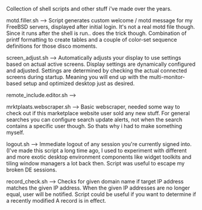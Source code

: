 Collection of shell scripts and other stuff i've made over the years.

motd.filler.sh --> Script generates custom welcome / motd message for my FreeBSD servers, displayed after initial login. It's not a real motd file though. Since it runs after the shell is run.. does the trick though.
Combination of printf formatting to create tables and a couple of color-set sequence definitions for those disco moments.

screen_adjust.sh --> Automatically adjusts your display to use settings based on actual active screens. Display settings are dynamically configured and adjusted. Settings are determined by checking the actual connected screens during startup. Meaning you will end up with the multi-monitor-based setup and optimized desktop just as desired.

remote_include.editor.sh --> 

mrktplaats.webscraper.sh --> Basic webscraper, needed some way to check out if this marketplace website user sold any new stuff. For general searches you can configure search update alerts, not when the search contains a specific user though. So thats why i had to make something myself. 

logout.sh --> Immediate logout of any session you're currently signed into. (I've made this script a long time ago, I used to experiment with different and more exotic desktop environment components like widget toolkits and tiling window managers a lot back then. Script was useful to escape my broken DE sessions.

record_check.sh --> Checks for given domain name if target IP address matches the given IP address. When the given IP addresses are no longer equal, user will be notified. Script could be useful if you want to determine if a recently modified A record is in effect.
